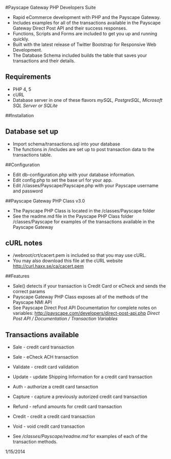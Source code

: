 
#Payscape Gateway PHP Developers Suite
* Rapid eCommerce development with PHP and the Payscape Gateway.
* Includes examples for all of the transactions available in the Payscape Gateway Direct Post API and their success responses. 
* Functions, Scripts and Forms are included to get you up and running quickly.
* Built with the latest release of Twitter Bootstrap for Responsive Web Development.
* The Database Schema included builds the table that saves your transactions and their details.

## Requirements
* PHP 4, 5
* cURL
* Database server in one of these flavors 
*mySQL, 
PostgreSQL, 
Microsoft SQL Server or 
SQLite*

##Installation

## Database set up
* Import schema/transactions.sql into your database
* The functions in /includes are set up to post transaction data to the transactions table. 	  

##Configuration
* Edit db-configuration.php with your database information.
* Edit config.php to set the base url for your app. 
* Edit /classes/Payscape/Payscape.php with your Payscape username and password

	
##Payscape Gateway PHP Class v3.0
* The Payscape PHP Class is located in the /classes/Payscape folder	  
* See the readme.md file in the Payscape PHP Class folder /classes/Payscape for examples of the transactions available in the Payscape Gateway

## cURL notes	  
* /webroot/crt/cacert.pem is included so that you may use cURL. 
* You may also download this file at the cURL website http://curl.haxx.se/ca/cacert.pem 
	 
	
##Features	  
* Sale() detects if your transaction is Credit Card or eCheck and sends the correct params 
* Payscape Gateway PHP Class exposes all of the methods of the Payscape NMI API
* See Payscape Direct Post API Documentation for complete notes on variables: http://payscape.com/developers/direct-post-api.php *Direct Post API / Documentation / Transaction Variables*
	  
## Transactions available
* Sale - credit card transaction
* Sale - eCheck ACH transaction
* Validate - credit card validation
* Update - update Shipping Information for a credit card transaction
* Auth - authorize a credit card tansaction
* Capture - capture a previously autorized credit card transaction
* Refund - refund amounts for credit card transaction
* Credit - credit a credit card transaction
* Void - void credit card transaction

* See */classes/Payscape/readme.md* for examples of each of the transaction methods.
 	  
1/15/2014